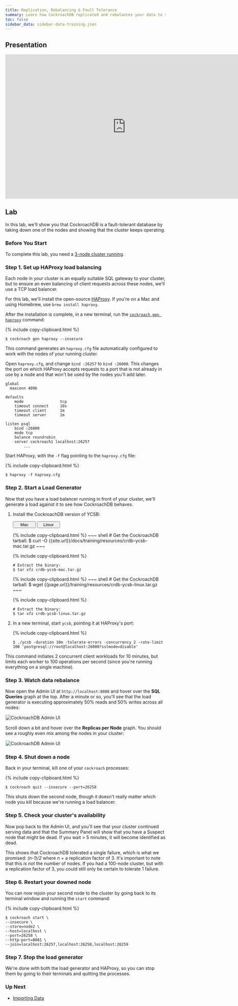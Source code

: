 ```yaml
---
title: Replication, Rebalancing & Fault Tolerance
summary: Learn how CockroachDB replicated and rebalances your data to survive failures.
toc: false
sidebar_data: sidebar-data-training.json
---
```


<div id="toc"></div>

## Presentation

<iframe src="https://docs.google.com/presentation/d/e/2PACX-1vQXJYTZky37sze5ZKd_xfSuK_bqMWDbMCNVIWM1h4s6rtoQqpNzM2drT4ZQGbBsUJefwwaY3cmEQe6A/embed?start=false&loop=false" frameborder="0" width="756" height="454" allowfullscreen="true" mozallowfullscreen="true" webkitallowfullscreen="true"></iframe>

## Lab

In this lab, we'll show you that CockroachDB is a fault-tolerant database by taking down one of the nodes and showing that the cluster keeps operating.

### Before You Start

To complete this lab, you need a [3-node cluster running](3-node-local-insecure-cluster.html).

### Step 1. Set up HAProxy load balancing

Each node in your cluster is an equally suitable SQL gateway to your cluster, but to ensure an even balancing of client requests across these nodes, we'll use a TCP load balancer.

For this lab, we'll install the open-source [HAProxy](http://www.haproxy.org/). If you're on a Mac and using Homebrew, use `brew install haproxy`.

After the installation is complete, in a new terminal, run the [`cockroach gen haproxy`](../stable/generate-cockroachdb-resources.html) command:

{% include copy-clipboard.html %}
~~~ shell
$ cockroach gen haproxy --insecure
~~~

This command generates an `haproxy.cfg` file automatically configured to work with the nodes of your running cluster.

Open `haproxy.cfg`, and change `bind :26257` to `bind :26000`. This changes the port on which HAProxy accepts requests to a port that is not already in use by a node and that won't be used by the nodes you'll add later.

~~~
global
  maxconn 4096

defaults
    mode                tcp
    timeout connect     10s
    timeout client      1m
    timeout server      1m

listen psql
    bind :26000
    mode tcp
    balance roundrobin
    server cockroach1 localhost:26257
		...
~~~

Start HAProxy, with the `-f` flag pointing to the `haproxy.cfg` file:

{% include copy-clipboard.html %}
~~~ shell
$ haproxy -f haproxy.cfg
~~~

### Step 2. Start a Load Generator

Now that you have a load balancer running in front of your cluster, we'll generate a load against it to see how CockroachDB behaves.

1. Install the CockroachDB version of YCSB:

    <div class="filters clearfix">
      <button style="width: 15%" class="filter-button" data-scope="mac">Mac</button>
      <button style="width: 15%" class="filter-button" data-scope="linux">Linux</button>
    </div>
    <p></p>

    <div class="filter-content" markdown="1" data-scope="mac">
    {% include copy-clipboard.html %}
    ~~~ shell
    # Get the CockroachDB tarball:
    $ curl -O {{site.url}}/docs/training/resources/crdb-ycsb-mac.tar.gz
    ~~~

    {% include copy-clipboard.html %}
    ~~~ shell
    # Extract the binary:
    $ tar xfz crdb-ycsb-mac.tar.gz
    ~~~
    </div>

    <div class="filter-content" markdown="1" data-scope="linux">
    {% include copy-clipboard.html %}
    ~~~ shell
    # Get the CockroachDB tarball:
    $ wget {{page.url}}/training/resources/crdb-ycsb-linux.tar.gz
    ~~~

    {% include copy-clipboard.html %}
    ~~~ shell
    # Extract the binary:
    $ tar xfz crdb-ycsb-linux.tar.gz
    ~~~
    </div>

2. In a new terminal, start `ycsb`, pointing it at HAProxy's port:

    {% include copy-clipboard.html %}
    ~~~ shell
    $ ./ycsb -duration 10m -tolerate-errors -concurrency 2 -rate-limit 100 'postgresql://root@localhost:26000?sslmode=disable'
    ~~~

This command initiates 2 concurrent client workloads for 10 minutes, but limits each worker to 100 operations per second (since you're running everything on a single machine).

### Step 3. Watch data rebalance

Now open the Admin UI at `http://localhost:8080` and hover over the **SQL Queries** graph at the top. After a minute or so, you'll see that the load generator is executing approximately 50% reads and 50% writes across all nodes:

<img src="{{ 'images/admin_ui_sql_queries.png' | relative_url }}" alt="CockroachDB Admin UI" style="border:1px solid #eee;max-width:100%" />

Scroll down a bit and hover over the **Replicas per Node** graph. You should see a roughly even mix among the nodes in your cluster:

<img src="{{ 'images/admin_ui_replicas_migration.png' | relative_url }}" alt="CockroachDB Admin UI" style="border:1px solid #eee;max-width:100%" />

### Step 4. Shut down a node

Back in your terminal, kill one of your `cockroach` processes:

{% include copy-clipboard.html %}
~~~ shell
$ cockroach quit --insecure --port=26258
~~~

This shuts down the second node, though it doesn't really matter which node you kill because we're running a load balancer.

### Step 5. Check your cluster's availability

Now pop back to the Admin UI, and you'll see that your cluster continued serving data and that the Summary Panel will show that you have a Suspect node that might be dead. If you wait > 5 minutes, it will become identified as dead.

This shows that CockroachDB tolerated a single failure, which is what we promised: _(n-1)/2_ where _n_ = a replication factor of 3. It's important to note that this *is not* the number of nodes. If you had a 100-node cluster, but with a replication factor of 3, you could still only be certain to tolerate 1 failure.

### Step 6. Restart your downed node

You can now rejoin your second node to the cluster by going back to its terminal window and running the `start` command:

{% include copy-clipboard.html %}
~~~ shell
$ cockroach start \
--insecure \
--store=node2 \
--host=localhost \
--port=26258 \
--http-port=8081 \
--join=localhost:26257,localhost:26258,localhost:26259
~~~

### Step 7. Stop the load generator

We're done with both the load generator and HAProxy, so you can stop them by going to their terminals and quitting the processes.

### Up Next

- [Importing Data](import-data.html)
